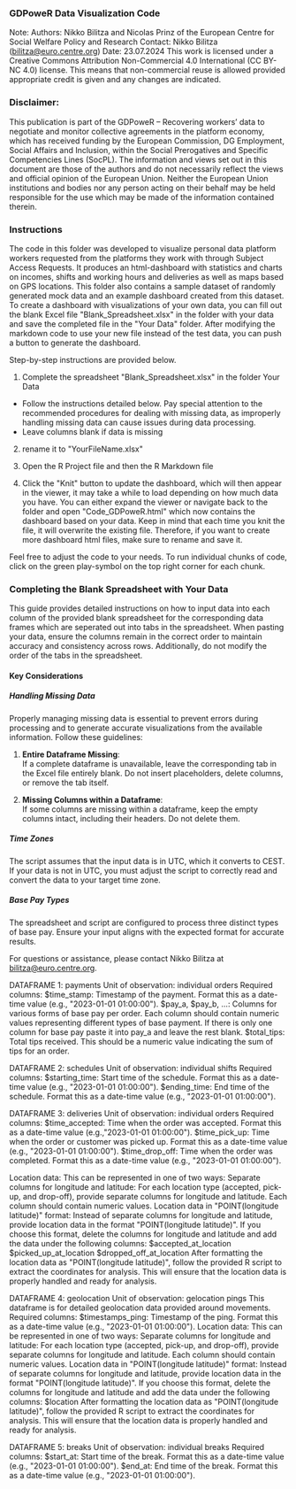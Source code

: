 

### GDPoweR Data Visualization Code

Note: 
Authors: Nikko Bilitza and Nicolas Prinz of the European Centre for Social Welfare Policy and Research
Contact: Nikko Bilitza (bilitza@euro.centre.org)
Date: 23.07.2024
This work is licensed under a Creative Commons Attribution Non-Commercial 4.0 International (CC BY-NC 4.0) license. This means that non-commercial reuse is allowed provided appropriate credit is given and any changes are indicated.

### Disclaimer:
This publication is part of the GDPoweR – Recovering workers’ data to negotiate and monitor collective agreements in the platform economy, which has received funding by the European Commission, DG Employment, Social Affairs and Inclusion, within the Social Prerogatives and Specific Competencies Lines (SocPL). The information and views set out in this document are those of the authors and do not necessarily reflect the views and official opinion of the European Union. Neither the European Union institutions and bodies nor any person acting on their behalf may be held responsible for the use which may be made of the information contained therein.

### Instructions
The code in this folder was developed to visualize personal data platform workers requested from the platforms they work with through Subject Access Requests. It produces an html-dashboard with statistics and charts on incomes, shifts and working hours and deliveries as well as maps based on GPS locations. This folder also contains a sample dataset of randomly generated mock data and an example dashboard created from this dataset. To create a dashboard with visualizations of your own data, you can fill out the blank Excel file "Blank_Spreadsheet.xlsx" in the folder with your data and save the completed file in the "Your Data" folder. After modifying the markdown code to use your new file instead of the test data, you can push a button to generate the dashboard.

Step-by-step instructions are provided below.
1. Complete the spreadsheet "Blank_Spreadsheet.xlsx" in the folder Your Data
 - Follow the instructions detailed below. Pay special attention to the recommended procedures for dealing with missing data, as improperly handling missing data can cause issues during data processing.
 - Leave columns blank if data is missing

2. rename it to "YourFileName.xlsx"

3. Open the R Project file and then the R Markdown file

4. Click the "Knit" button to update the dashboard, which will then appear in the viewer, it may take a while to load depending on how much data you have. You can either expand the viewer or navigate back to the folder and open "Code_GDPoweR.html" which now contains the dashboard based on your data. Keep in mind that each time you knit the file, it will overwrite the existing file. Therefore, if you want to create more dashboard html files, make sure to rename and save it.

Feel free to adjust the code to your needs. To run individual chunks of code, click on the green play-symbol on the top right corner for each chunk.


### Completing the Blank Spreadsheet with Your Data

This guide provides detailed instructions on how to input data into each column of the provided blank spreadsheet for the corresponding data frames which are seperated out into tabs in the spreadsheet. 
When pasting your data, ensure the columns remain in the correct order to maintain accuracy and consistency across rows. 
Additionally, do not modify the order of the tabs in the spreadsheet.

#### Key Considerations

##### Handling Missing Data
Properly managing missing data is essential to prevent errors during processing and to generate accurate visualizations from the available information. Follow these guidelines:

1. **Entire Dataframe Missing**:  
   If a complete dataframe is unavailable, leave the corresponding tab in the Excel file entirely blank. Do not insert placeholders, delete columns, or remove the tab itself.

2. **Missing Columns within a Dataframe**:  
   If some columns are missing within a dataframe, keep the empty columns intact, including their headers. Do not delete them.

##### Time Zones
The script assumes that the input data is in UTC, which it converts to CEST. If your data is not in UTC, you must adjust the script to correctly read and convert the data to your target time zone.

##### Base Pay Types
The spreadsheet and script are configured to process three distinct types of base pay. Ensure your input aligns with the expected format for accurate results.

For questions or assistance, please contact Nikko Bilitza at bilitza@euro.centre.org.

DATAFRAME 1: payments 
Unit of observation: individual orders
Required columns:
$time_stamp: Timestamp of the payment. Format this as a date-time value (e.g., "2023-01-01 01:00:00").
$pay_a, $pay_b, ...: Columns for various forms of base pay per order. Each column should contain numeric values representing different types of base payment. If there is only one column for base pay paste it into pay_a and leave the rest blank.
$total_tips: Total tips received. This should be a numeric value indicating the sum of tips for an order.

DATAFRAME 2: schedules
Unit of observation: individual shifts
Required columns:
$starting_time: Start time of the schedule. Format this as a date-time value (e.g., "2023-01-01 01:00:00").
$ending_time: End time of the schedule. Format this as a date-time value (e.g., "2023-01-01 01:00:00").

DATAFRAME 3: deliveries
Unit of observation: individual orders
Required columns:
$time_accepted: Time when the order was accepted. Format this as a date-time value (e.g.,"2023-01-01 01:00:00").
$time_pick_up: Time when the order or customer was picked up. Format this as a date-time value (e.g., "2023-01-01 01:00:00").
$time_drop_off: Time when the order was completed. Format this as a date-time value (e.g., "2023-01-01 01:00:00").

Location data:
This can be represented in one of two ways:
Separate columns for longitude and latitude: For each location type (accepted, pick-up, and drop-off), provide separate columns for longitude and latitude. Each column should contain numeric values.
Location data in "POINT(longitude latitude)" format: Instead of separate columns for longitude and latitude, provide location data in the format "POINT(longitude latitude)". If you choose this format, delete the columns for longitude and latitude and add the data under the following columns:
$accepted_at_location
$picked_up_at_location
$dropped_off_at_location
After formatting the location data as "POINT(longitude latitude)", follow the provided R script to extract the coordinates for analysis. This will ensure that the location data is properly handled and ready for analysis.

DATAFRAME 4: geolocation
Unit of observation: gelocation pings
This dataframe is for detailed geolocation data provided around movements.
Required columns:
$timestamps_ping: Timestamp of the ping. Format this as a date-time value (e.g., "2023-01-01 01:00:00").
Location data:
This can be represented in one of two ways:
Separate columns for longitude and latitude: For each location type (accepted, pick-up, and drop-off), provide separate columns for longitude and latitude. Each column should contain numeric values.
Location data in "POINT(longitude latitude)" format: Instead of separate columns for longitude and latitude, provide location data in the format "POINT(longitude latitude)". If you choose this format, delete the columns for longitude and latitude and add the data under the following columns:
$location
After formatting the location data as "POINT(longitude latitude)", follow the provided R script to extract the coordinates for analysis. This will ensure that the location data is properly handled and ready for analysis.

DATAFRAME 5: breaks 
Unit of observation: individual breaks
Required columns:
$start_at: Start time of the break. Format this as a date-time value (e.g., "2023-01-01 01:00:00").
$end_at: End time of the break. Format this as a date-time value (e.g., "2023-01-01 01:00:00").
